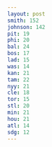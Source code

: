 ```yaml
---
layout: post
smith: 152
johnson: 142
pit: 19
phi: 20
bal: 24
bos: 17
lad: 15
was: 14
kan: 21
tam: 22
nyy: 21
cle: 18
tor: 15
stl: 20
min: 21
hou: 21
atl: 14
sdg: 12
---
```

